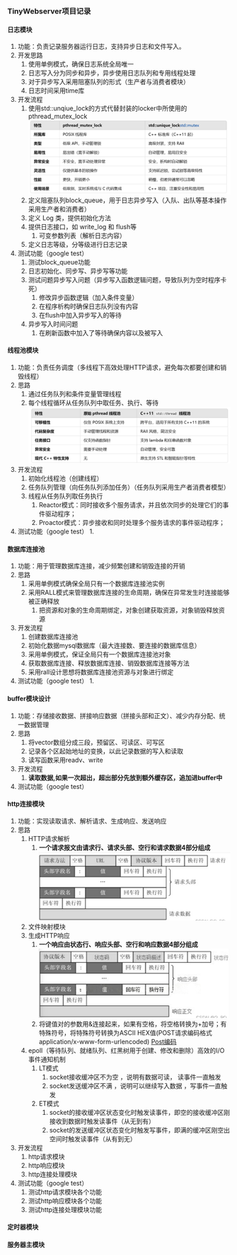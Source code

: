 ### TinyWebserver项目记录
#### 日志模块
1. 功能：负责记录服务器运行日志，支持异步日志和文件写入。
2. 开发思路
   1. 使用单例模式，确保日志系统全局唯一
   2. 日志写入分为同步和异步，异步使用日志队列和专用线程处理
   3. 对于异步写入采用阻塞队列的形式（生产者与消费者模块）
   4. 日志时间采用time库
3. 开发流程
   1. 使用std::unqiue_lock的方式代替封装的locker中所使用的pthread_mutex_lock
   ![](./img/locker.png)
   2. 定义阻塞队列block_queue，用于日志异步写入（入队、出队等基本操作采用生产者和消费者）
   3. 定义 Log 类，提供初始化方法
   4. 提供日志接口，如 write_log 和 flush等
      1. 可变参数列表（解析日志内容）
   5. 定义日志等级，分等级进行日志记录
4. 测试功能（google test）
   1. 测试block_queue功能
   2. 日志初始化、同步写、异步写等功能
   3. 测试问题异步写入问题（异步写入函数逻辑问题，导致队列为空时程序卡死）
      1. 修改异步函数逻辑（加入条件变量）
      2. 在程序析构时确保日志队列没有内容
      3. 在flush中加入异步写入的等待
   4. 异步写入时间问题
      1. 在刷新函数中加入了等待确保内容以及被写入

#### 线程池模块
1. 功能：负责任务调度（多线程下高效处理HTTP请求，避免每次都要创建和销毁线程）
2. 思路
   1. 通过任务队列和条件变量管理线程
   2. 每个线程循环从任务队列中取任务、执行、等待
   ![](./img/thread.png)
3. 开发流程
   1. 初始化线程池（创建线程）
   2. 任务队列管理（向任务队列添加任务）（任务队列采用生产者消费者模型）
   3. 线程从任务队列取任务执行
      1. Reactor模式：同时接收多个服务请求，并且依次同步的处理它们的事件驱动程序；
      2. Proactor模式：异步接收和同时处理多个服务请求的事件驱动程序；
4. 测试功能（google test）
   1. 

#### 数据库连接池
1. 功能：用于管理数据库连接，减少频繁创建和销毁连接的开销
2. 思路
   1. 采用单例模式确保全局只有一个数据库连接池实例
   2. 采用RALL模式来管理数据库连接的生命周期，确保在异常发生时连接能够被正确释放
      1. 把资源和对象的生命周期绑定，对象创建获取资源，对象销毁释放资源
3. 开发流程
   1. 创建数据库连接池
   2. 初始化数据mysql数据库（最大连接数、要连接的数据库信息）
   3. 采用单例模式，保证全局只有一个数据库连接池对象
   4. 获取数据库连接、释放数据库连接、销毁数据库连接等方法
   5. 采用rall设计思想将数据库连接池资源与对象进行绑定
4. 测试功能（google test）
   1. 

#### buffer模块设计
1. 功能：存储接收数据、拼接响应数据（拼接头部和正文）、减少内存分配、统一数据管理
2. 思路
   1. 将vector数组分成三段，预留区、可读区、可写区
   2. 记录各个区起始地址的变换，以此记录数据的写入和读取
   3. 读写函数采用readv、write
3. 开发流程
   1. **读取数据,如果一次超出，超出部分先放到额外缓存区，追加进buffer中**
4. 测试功能（google test）


#### http连接模块
1. 功能：实现读取请求、解析请求、生成响应、发送响应
2. 思路
   1. HTTP请求解析
      1. **一个请求报文由请求行、请求头部、空行和请求数据4部分组成**
      ![](./img/http_request.png)
   2. 文件映射模块
   3. 生成HTTP响应
      1. **一个响应由状态行、响应头部、空行和响应数据4部分组成**
      ![](./img/http_response.png)
      2. 将键值对的参数用&连接起来，如果有空格，将空格转换为+加号；有特殊符号，将特殊符号转换为ASCII HEX值(POST请求编码格式 application/x-www-form-urlencoded)
      [Post编码](https://blog.csdn.net/u013258447/article/details/101107743)
   4. epoll（等待队列、就绪队列、红黑树用于创建、修改和删除）高效的I/O事件通知机制
      1. LT模式
         1. socket接收缓冲区不为空 ，说明有数据可读， 读事件一直触发
         2. socket发送缓冲区不满 ，说明可以继续写入数据 ，写事件一直触发
      2. ET模式
         1. socket的接收缓冲区状态变化时触发读事件，即空的接收缓冲区刚接收到数据时触发读事件（从无到有）
         2. socket的发送缓冲区状态变化时触发写事件，即满的缓冲区刚空出空间时触发读事件（从有到无）
3. 开发流程
   1. http请求模块
   2. http响应模块
   3. http连接处理模块
4. 测试功能（google test）
   1. 测试http请求模块各个功能
   2. 测试http响应模块各个功能
   3. 测试http连接处理模块功能

#### 定时器模块


#### 服务器主模块
